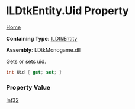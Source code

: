 # ILDtkEntity\.Uid Property

[Home](../../../README.md)

**Containing Type**: [ILDtkEntity](../README.md)

**Assembly**: LDtkMonogame\.dll

  
 Gets or sets uid\. 

```csharp
int Uid { get; set; }
```

### Property Value

[Int32](https://docs.microsoft.com/en-us/dotnet/api/system.int32)

